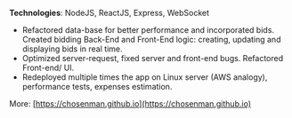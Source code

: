 **Technologies**: NodeJS, ReactJS, Express, WebSocket
   - Refactored data-base for better performance and incorporated bids. Created bidding Back-End and Front-End logic: creating, updating and displaying bids in real time.
   - Optimized server-request, fixed server and front-end bugs. Refactored Front-end/ UI.
   - Redeployed multiple times the app on Linux server (AWS analogy), performance tests, expenses estimation.

More: [https://chosenman.github.io](https://chosenman.github.io)
